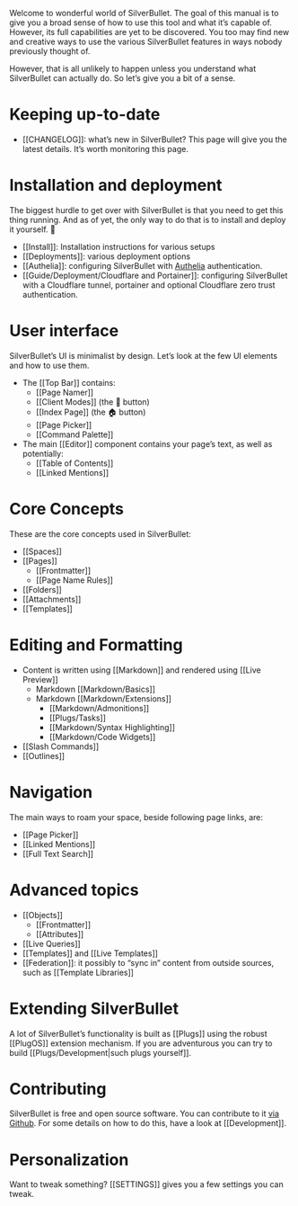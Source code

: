 Welcome to wonderful world of SilverBullet. The goal of this manual is to give you a broad sense of how to use this tool and what it’s capable of. However, its full capabilities are yet to be discovered. You too may find new and creative ways to use the various SilverBullet features in ways nobody previously thought of.

However, that is all unlikely to happen unless you understand what SilverBullet can actually do. So let’s give you a bit of a sense.

# Keeping up-to-date
* [[CHANGELOG]]: what’s new in SilverBullet? This page will give you the latest details. It’s worth monitoring this page.

# Installation and deployment
The biggest hurdle to get over with SilverBullet is that you need to get this thing running. And as of yet, the only way to do that is to install and deploy it yourself. 🤷

* [[Install]]: Installation instructions for various setups
* [[Deployments]]: various deployment options
* [[Authelia]]: configuring SilverBullet with [Authelia](https://www.authelia.com/) authentication.
* [[Guide/Deployment/Cloudflare and Portainer]]: configuring SilverBullet with a Cloudflare tunnel, portainer and optional Cloudflare zero trust authentication.

# User interface
SilverBullet’s UI is minimalist by design. Let’s look at the few UI elements and how to use them.

* The [[Top Bar]] contains:
  * [[Page Namer]]
  * [[Client Modes]] (the 🔄 button)
  * [[Index Page]] (the 🏠 button)
  * [[Page Picker]]
  * [[Command Palette]]
* The main [[Editor]] component contains your page’s text, as well as potentially:
  * [[Table of Contents]] 
  * [[Linked Mentions]]

# Core Concepts
These are the core concepts used in SilverBullet:
* [[Spaces]]
* [[Pages]]
  * [[Frontmatter]]
  * [[Page Name Rules]]
* [[Folders]]
* [[Attachments]]
* [[Templates]]

# Editing and Formatting
* Content is written using [[Markdown]] and rendered using [[Live Preview]]
  * Markdown [[Markdown/Basics]]
  * Markdown [[Markdown/Extensions]]
    * [[Markdown/Admonitions]]
    * [[Plugs/Tasks]]
    * [[Markdown/Syntax Highlighting]]
    * [[Markdown/Code Widgets]]
* [[Slash Commands]]
* [[Outlines]]

# Navigation
The main ways to roam your space, beside following page links, are:
* [[Page Picker]]
* [[Linked Mentions]]
* [[Full Text Search]]

# Advanced topics
* [[Objects]]
  * [[Frontmatter]]
  * [[Attributes]]
* [[Live Queries]]
* [[Templates]] and [[Live Templates]]
* [[Federation]]: it possibly to “sync in” content from outside sources, such as [[Template Libraries]]

# Extending SilverBullet
A lot of SilverBullet’s functionality is built as [[Plugs]] using the robust [[PlugOS]] extension mechanism. If you are adventurous you can try to build [[Plugs/Development|such plugs yourself]].

# Contributing
SilverBullet is free and open source software. You can contribute to it [via Github](https://github.com/silverbulletmd/silverbullet). For some details on how to do this, have a look at [[Development]].

# Personalization
Want to tweak something? [[SETTINGS]] gives you a few settings you can tweak.
